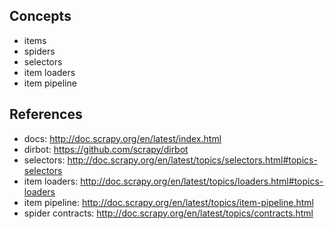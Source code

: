 ## Concepts

- items
- spiders
- selectors
- item loaders
- item pipeline

## References

- docs: http://doc.scrapy.org/en/latest/index.html
- dirbot: https://github.com/scrapy/dirbot
- selectors: http://doc.scrapy.org/en/latest/topics/selectors.html#topics-selectors
- item loaders: http://doc.scrapy.org/en/latest/topics/loaders.html#topics-loaders
- item pipeline: http://doc.scrapy.org/en/latest/topics/item-pipeline.html
- spider contracts: http://doc.scrapy.org/en/latest/topics/contracts.html
